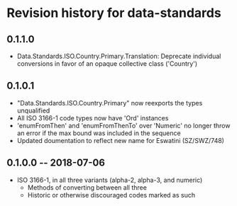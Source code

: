 # Revision history for data-standards

## 0.1.1.0

* Data.Standards.ISO.Country.Primary.Translation: Deprecate individual
  conversions in favor of an opaque collective class ('Country')

## 0.1.0.1

* "Data.Standards.ISO.Country.Primary" now reexports the types unqualified
* All ISO 3166-1 code types now have 'Ord' instances
* 'enumFromThen' and 'enumFromThenTo' over 'Numeric' no longer throw an error
  if the max bound was included in the sequence
* Updated doumentation to reflect new name for Eswatini (SZ/SWZ/748)

## 0.1.0.0  -- 2018-07-06

* ISO 3166-1, in all three variants (alpha-2, alpha-3, and numeric)
  * Methods of converting between all three
  * Historic or otherwise discouraged codes marked as such

